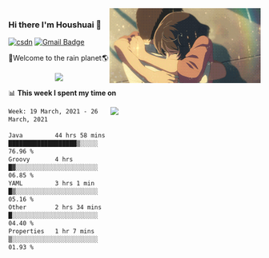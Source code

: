 <img  align='right' height="150" src="https://github.com/LikeRainDay/LikeRainDay/blob/master/pic/img_rain_1.gif?raw=true">



### Hi there I'm Houshuai :lemon:

[![csdn](https://img.shields.io/badge/-csdn-c14438?style=flat-square&logo=c&logoColor=white)](https://blog.csdn.net/qq_15807167)
[![Gmail Badge](https://img.shields.io/badge/-gmail-c14438?style=flat-square&logo=Gmail&logoColor=white&link=mailto:houshuai0816@gmail.com)](mailto:houshuai0816@gmail.com)

🚀Welcome to the rain planet🌎

<center>
<img align='center'  src="https://source.unsplash.com/random/1200x600">
</center>

📊 **This week I spent my time on**

<img align='right'   width="300" src="https://github-readme-stats.vercel.app/api?username=LikeRainDay&show_icons=true&title_color=fff&icon_color=79ff97&text_color=9f9f9f&bg_color=151515">

<!--START_SECTION:waka-->
```text
Week: 19 March, 2021 - 26 March, 2021

Java         44 hrs 58 mins  ███████████████████▒░░░░░   76.96 % 
Groovy       4 hrs           █▓░░░░░░░░░░░░░░░░░░░░░░░   06.85 % 
YAML         3 hrs 1 min     █▒░░░░░░░░░░░░░░░░░░░░░░░   05.16 % 
Other        2 hrs 34 mins   █░░░░░░░░░░░░░░░░░░░░░░░░   04.40 % 
Properties   1 hr 7 mins     ▒░░░░░░░░░░░░░░░░░░░░░░░░   01.93 % 
```
<!--END_SECTION:waka-->
